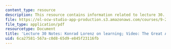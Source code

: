```yaml
---
content_type: resource
description: This resource contains information related to lecture 30.
file: https://ol-ocw-studio-app-production.s3.amazonaws.com/courses/9-20-animal-behavior-fall-2013/6ca27581567ac0d865d9e845f23116fb_MIT9_20F13_Lec30.pdf
file_type: application/pdf
resourcetype: Document
title: 'Lecture 30 Notes: Konrad Lorenz on learning; Video: The Great Apes'
uid: 6ca27581-567a-c0d8-65d9-e845f23116fb
---
```

